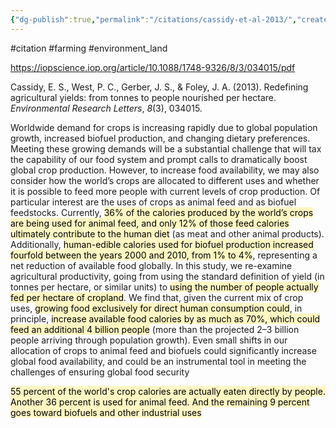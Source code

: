```yaml
---
{"dg-publish":true,"permalink":"/citations/cassidy-et-al-2013/","created":"2024-04-19T16:57:32.000+01:00","updated":"2025-09-28T23:39:22.046+01:00"}
---
```


#citation #farming #environment_land 

https://iopscience.iop.org/article/10.1088/1748-9326/8/3/034015/pdf

Cassidy, E. S., West, P. C., Gerber, J. S., & Foley, J. A. (2013). Redefining agricultural yields: from tonnes to people nourished per hectare. _Environmental Research Letters_, _8_(3), 034015.

Worldwide demand for crops is increasing rapidly due to global population growth, increased biofuel production, and changing dietary preferences. Meeting these growing demands will be a substantial challenge that will tax the capability of our food system and prompt calls to dramatically boost global crop production. However, to increase food availability, we may also consider how the world’s crops are allocated to different uses and whether it is possible to feed more people with current levels of crop production. Of particular interest are the uses of crops as animal feed and as biofuel feedstocks. Currently, <mark style="background: #FFF3A3A6;">36% of the calories produced by the world’s crops are being used for animal feed, and only 12% of those feed calories ultimately contribute to the human diet</mark> (as meat and other animal products). Additionally, <mark style="background: #FFF3A3A6;">human-edible calories used for biofuel production increased fourfold between the years 2000 and 2010, from 1% to 4%</mark>, representing a net reduction of available food globally. In this study, we re-examine agricultural productivity, going from using the standard definition of yield (in tonnes per hectare, or similar units) to <mark style="background: #FFF3A3A6;">using the number of people actually fed per hectare of cropland</mark>. We find that, given the current mix of crop uses, <mark style="background: #FFF3A3A6;">growing food exclusively for direct human consumption could</mark>, in principle, <mark style="background: #FFF3A3A6;">increase available food calories by as much as 70%, which could feed an additional 4 billion people</mark> (more than the projected 2–3 billion people arriving through population growth). Even small shifts in our allocation of crops to animal feed and biofuels could significantly increase global food availability, and could be an instrumental tool in meeting the challenges of ensuring global food security

<mark style="background: #FFF3A3A6;">55 percent of the world's crop calories are actually eaten directly by people. Another 36 percent is used for animal feed. And the remaining 9 percent goes toward biofuels and other industrial uses</mark>
